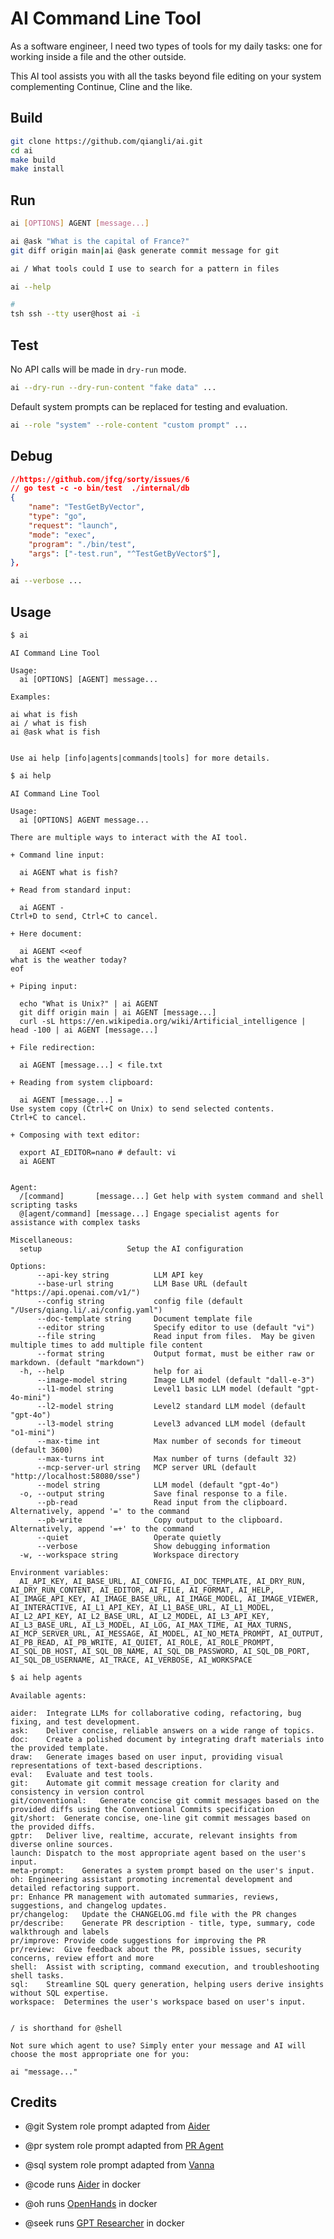 # AI Command Line Tool

As a software engineer, I need two types of tools for my daily tasks: one for working inside a file and the other outside.

This AI tool assists you with all the tasks beyond file editing on your system complementing Continue, Cline and the like.

## Build

```bash
git clone https://github.com/qiangli/ai.git
cd ai
make build
make install
```

## Run

```bash
ai [OPTIONS] AGENT [message...]

ai @ask "What is the capital of France?"
git diff origin main|ai @ask generate commit message for git

ai / What tools could I use to search for a pattern in files

ai --help

#
tsh ssh --tty user@host ai -i
```

## Test

No API calls will be made in `dry-run` mode.

```bash
ai --dry-run --dry-run-content "fake data" ...
```

Default system prompts can be replaced for testing and evaluation.

```bash
ai --role "system" --role-content "custom prompt" ...
```

## Debug

```json
//https://github.com/jfcg/sorty/issues/6
// go test -c -o bin/test  ./internal/db
{
    "name": "TestGetByVector",
    "type": "go",
    "request": "launch",
    "mode": "exec",
    "program": "./bin/test",
    "args": ["-test.run", "^TestGetByVector$"],
},
```

```bash
ai --verbose ...
```

## Usage

```bash
$ ai
```

```text
AI Command Line Tool

Usage:
  ai [OPTIONS] [AGENT] message...

Examples:

ai what is fish
ai / what is fish
ai @ask what is fish


Use ai help [info|agents|commands|tools] for more details.
```

```bash
$ ai help
```

```text
AI Command Line Tool

Usage:
  ai [OPTIONS] AGENT message...

There are multiple ways to interact with the AI tool.

+ Command line input:

  ai AGENT what is fish?

+ Read from standard input:

  ai AGENT -
Ctrl+D to send, Ctrl+C to cancel.

+ Here document:

  ai AGENT <<eof
what is the weather today?
eof

+ Piping input:

  echo "What is Unix?" | ai AGENT
  git diff origin main | ai AGENT [message...]
  curl -sL https://en.wikipedia.org/wiki/Artificial_intelligence | head -100 | ai AGENT [message...]

+ File redirection:

  ai AGENT [message...] < file.txt

+ Reading from system clipboard:

  ai AGENT [message...] =
Use system copy (Ctrl+C on Unix) to send selected contents.
Ctrl+C to cancel.

+ Composing with text editor:

  export AI_EDITOR=nano # default: vi
  ai AGENT


Agent:
  /[command]       [message...] Get help with system command and shell scripting tasks
  @[agent/command] [message...] Engage specialist agents for assistance with complex tasks

Miscellaneous:
  setup                   Setup the AI configuration

Options:
      --api-key string          LLM API key
      --base-url string         LLM Base URL (default "https://api.openai.com/v1/")
      --config string           config file (default "/Users/qiang.li/.ai/config.yaml")
      --doc-template string     Document template file
      --editor string           Specify editor to use (default "vi")
      --file string             Read input from files.  May be given multiple times to add multiple file content
      --format string           Output format, must be either raw or markdown. (default "markdown")
  -h, --help                    help for ai
      --image-model string      Image LLM model (default "dall-e-3")
      --l1-model string         Level1 basic LLM model (default "gpt-4o-mini")
      --l2-model string         Level2 standard LLM model (default "gpt-4o")
      --l3-model string         Level3 advanced LLM model (default "o1-mini")
      --max-time int            Max number of seconds for timeout (default 3600)
      --max-turns int           Max number of turns (default 32)
      --mcp-server-url string   MCP server URL (default "http://localhost:58080/sse")
      --model string            LLM model (default "gpt-4o")
  -o, --output string           Save final response to a file.
      --pb-read                 Read input from the clipboard. Alternatively, append '=' to the command
      --pb-write                Copy output to the clipboard. Alternatively, append '=+' to the command
      --quiet                   Operate quietly
      --verbose                 Show debugging information
  -w, --workspace string        Workspace directory

Environment variables:
  AI_API_KEY, AI_BASE_URL, AI_CONFIG, AI_DOC_TEMPLATE, AI_DRY_RUN, AI_DRY_RUN_CONTENT, AI_EDITOR, AI_FILE, AI_FORMAT, AI_HELP, AI_IMAGE_API_KEY, AI_IMAGE_BASE_URL, AI_IMAGE_MODEL, AI_IMAGE_VIEWER, AI_INTERACTIVE, AI_L1_API_KEY, AI_L1_BASE_URL, AI_L1_MODEL, AI_L2_API_KEY, AI_L2_BASE_URL, AI_L2_MODEL, AI_L3_API_KEY, AI_L3_BASE_URL, AI_L3_MODEL, AI_LOG, AI_MAX_TIME, AI_MAX_TURNS, AI_MCP_SERVER_URL, AI_MESSAGE, AI_MODEL, AI_NO_META_PROMPT, AI_OUTPUT, AI_PB_READ, AI_PB_WRITE, AI_QUIET, AI_ROLE, AI_ROLE_PROMPT, AI_SQL_DB_HOST, AI_SQL_DB_NAME, AI_SQL_DB_PASSWORD, AI_SQL_DB_PORT, AI_SQL_DB_USERNAME, AI_TRACE, AI_VERBOSE, AI_WORKSPACE
```

```bash
$ ai help agents
```

```text
Available agents:

aider:	Integrate LLMs for collaborative coding, refactoring, bug fixing, and test development.
ask:	Deliver concise, reliable answers on a wide range of topics.
doc:	Create a polished document by integrating draft materials into the provided template.
draw:	Generate images based on user input, providing visual representations of text-based descriptions.
eval:	Evaluate and test tools.
git:	Automate git commit message creation for clarity and consistency in version control
git/conventional:	Generate concise git commit messages based on the provided diffs using the Conventional Commits specification
git/short:	Generate concise, one-line git commit messages based on the provided diffs.
gptr:	Deliver live, realtime, accurate, relevant insights from diverse online sources.
launch:	Dispatch to the most appropriate agent based on the user's input.
meta-prompt:	Generates a system prompt based on the user's input.
oh:	Engineering assistant promoting incremental development and detailed refactoring support.
pr:	Enhance PR management with automated summaries, reviews, suggestions, and changelog updates.
pr/changelog:	Update the CHANGELOG.md file with the PR changes
pr/describe:	Generate PR description - title, type, summary, code walkthrough and labels
pr/improve:	Provide code suggestions for improving the PR
pr/review:	Give feedback about the PR, possible issues, security concerns, review effort and more
shell:	Assist with scripting, command execution, and troubleshooting shell tasks.
sql:	Streamline SQL query generation, helping users derive insights without SQL expertise.
workspace:	Determines the user's workspace based on user's input.


/ is shorthand for @shell

Not sure which agent to use? Simply enter your message and AI will choose the most appropriate one for you:

ai "message..."
```

## Credits

+ @git System role prompt adapted from [Aider](https://github.com/Aider-AI/aider.git)
+ @pr  system role prompt adapted from [PR Agent](https://github.com/qodo-ai/pr-agent.git)
+ @sql system role prompt adapted from [Vanna](https://github.com/vanna-ai/vanna.git)

+ @code runs [Aider](https://github.com/Aider-AI/aider.git) in docker
+ @oh runs [OpenHands](https://github.com/All-Hands-AI/OpenHands.git) in docker
+ @seek runs [GPT Researcher](https://github.com/assafelovic/gpt-researcher.git) in docker
